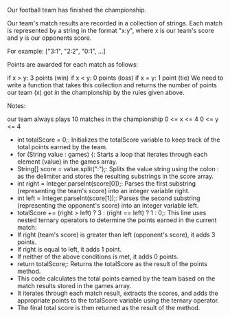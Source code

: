 Our football team has finished the championship.

Our team's match results are recorded in a collection of strings. Each match is represented by a string in the format "x:y", where x is our team's score and y is our opponents score.

For example: ["3:1", "2:2", "0:1", ...]

Points are awarded for each match as follows:

if x > y: 3 points (win)
if x < y: 0 points (loss)
if x = y: 1 point (tie)
We need to write a function that takes this collection and returns the number of points our team (x) got in the championship by the rules given above.

Notes:

our team always plays 10 matches in the championship
0 <= x <= 4
0 <= y <= 4


* int totalScore = 0;: Initializes the totalScore variable to keep track of the total points earned by the team.
* for (String value : games) {: Starts a loop that iterates through each element (value) in the games array.
* String[] score = value.split(":");: Splits the value string using the colon : as the delimiter and stores the resulting substrings in the score array.
* int right = Integer.parseInt(score[0]);: Parses the first substring (representing the team's score) into an integer variable right.
* int left = Integer.parseInt(score[1]);: Parses the second substring (representing the opponent's score) into an integer variable left.
* totalScore += (right > left) ? 3 : (right == left) ? 1 : 0;: This line uses nested ternary operators to determine the points earned in the current match:
* If right (team's score) is greater than left (opponent's score), it adds 3 points.
* If right is equal to left, it adds 1 point.
* If neither of the above conditions is met, it adds 0 points.
* return totalScore;: Returns the totalScore as the result of the points method.
* This code calculates the total points earned by the team based on the match results stored in the games array.
* It iterates through each match result, extracts the scores, and adds the appropriate points to the totalScore variable using the ternary operator. 
* The final total score is then returned as the result of the method.